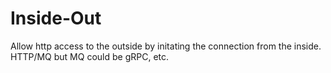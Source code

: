 # Inside-Out

Allow http access to the outside by initating the connection from the inside.  HTTP/MQ but MQ could be gRPC, etc.

